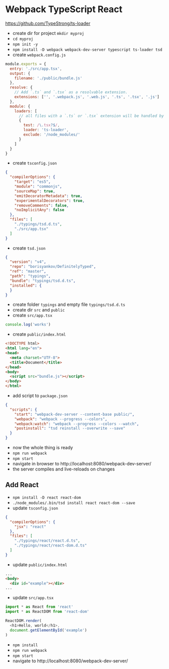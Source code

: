 # Webpack TypeScript React

https://github.com/TypeStrong/ts-loader

- create dir for project `mkdir myproj`
- `cd myproj`
- `npm init -y`
- `npm install -D webpack webpack-dev-server typescript ts-loader tsd`
- create `webpack.config.js`

```javascript
module.exports = {
  entry: './src/app.tsx',
  output: {
    filename: './public/bundle.js'
  },
  resolve: {
    // Add `.ts` and `.tsx` as a resolvable extension.
    extensions: ['', '.webpack.js', '.web.js', '.ts', '.tsx', '.js']
  },
  module: {
    loaders: [
      // all files with a `.ts` or `.tsx` extension will be handled by `ts-loader`
      {
        test: /\.tsx?$/,
        loader: 'ts-loader',
        exclude: '/node_modules/'
      }
    ]
  }
}
```

- create `tsconfig.json`

```json
{
  "compilerOptions": {
    "target": "es5",
    "module": "commonjs",
    "sourceMap": true,
    "emitDecoratorMetadata": true,
    "experimentalDecorators": true,
    "removeComments": false,
    "noImplicitAny": false
  },
  "files": [
    "./typings/tsd.d.ts",
    "./src/app.tsx"
  ]
}
```

- create `tsd.json`

```json
{
  "version": "v4",
  "repo": "borisyankov/DefinitelyTyped",
  "ref": "master",
  "path": "typings",
  "bundle": "typings/tsd.d.ts",
  "installed": {
  }
}
```

- create folder `typings` and empty file `typings/tsd.d.ts`
- create dir `src` and `public`
- create `src/app.tsx`

```javascript
console.log('works')
```

- create `public/index.html`

```html
<!DOCTYPE html>
<html lang="en">
<head>
  <meta charset="UTF-8">
  <title>Document</title>
</head>
<body>
  <script src="bundle.js"></script>
</body>
</html>
```

- add script to `package.json`

```json
{
  "scripts": {
    "start": "webpack-dev-server --content-base public/",
    "webpack": "webpack --progress --colors",
    "webpack:watch": "webpack --progress --colors --watch",
    "postinstall": "tsd reinstall --overwrite --save"
  }
}
```

- now the whole thing is ready
- `npm run webpack`
- `npm start`
- navigate in browser to http://localhost:8080/webpack-dev-server/
- the server compiles and live-reloads on changes

## Add React

- `npm install -D react react-dom`
- `./node_modules/.bin/tsd install react react-dom --save`
- update `tsconfig.json`

```json
{
  "compilerOptions": {
    "jsx": "react"
  },
  "files": [
    "./typings/react/react.d.ts",
    "./typings/react/react-dom.d.ts"
  ]
}
```

- update `public/index.html`

```html
...
<body>
  <div id="example"></div>
...
```

- update `src/app.tsx`

```javascript
import * as React from 'react'
import * as ReactDOM from 'react-dom'

ReactDOM.render(
  <h1>Hello, world</h1>,
  document.getElementById('example')
)
```

- `npm install`
- `npm run webpack`
- `npm start`
- navigate to http://localhost:8080/webpack-dev-server/
